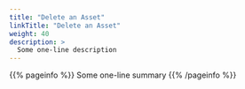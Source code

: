 ```yaml
---
title: "Delete an Asset"
linkTitle: "Delete an Asset"
weight: 40
description: >
  Some one-line description
---
```


{{% pageinfo %}}
Some one-line summary
{{% /pageinfo %}}

<!-- Add more content  -->
